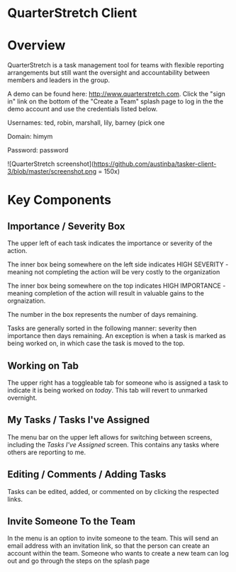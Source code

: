 # QuarterStretch Client

# Overview
QuarterStretch is a task management tool for teams with flexible reporting arrangements but still want the oversight and accountability between members and leaders in the group.

A demo can be found here: http://www.quarterstretch.com. Click the "sign in" link on the bottom of the "Create a Team" splash page to log in the the demo account and use the credentials listed below.

Usernames: ted, robin, marshall, lily, barney (pick one

Domain: himym

Password: password

![QuarterStretch screenshot](https://github.com/austinba/tasker-client-3/blob/master/screenshot.png = 150x)

# Key Components
## Importance / Severity Box
The upper left of each task indicates the importance or severity of the action.

The inner box being somewhere on the left side indicates HIGH SEVERITY - meaning not completing the action will be very costly to the organization

The inner box being somewhere on the top indicates HIGH IMPORTANCE - meaning completion of the action will result in valuable gains to the orgnaization.

The number in the box represents the number of days remaining.

Tasks are generally sorted in the following manner: severity then importance then days remaining. An exception is when a task is marked as being worked on, in which case the task is moved to the top.

## Working on Tab
The upper right has a toggleable tab for someone who is assigned a task to indicate it is being worked on *today*. This tab will revert to unmarked overnight.

## My Tasks / Tasks I've Assigned
The menu bar on the upper left allows for switching between screens, including the *Tasks I've Assigned* screen. This contains any tasks where others are reporting to me.

## Editing / Comments / Adding Tasks
Tasks can be edited, added, or commented on by clicking the respected links.

## Invite Someone To the Team
In the menu is an option to invite someone to the team. This will send an email address with an invitation link, so that the person can create an account within the team. Someone who wants to create a new team can log out and go through the steps on the splash page
